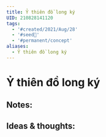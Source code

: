 ```yaml
---
title: Ỷ thiên đồ long ký
UID: 210828141120
tags:
  - '#created/2021/Aug/28'
  - '#seed🥜'
  - '#permanent/concept'
aliases:
  - Ỷ thiên đồ long ký
---
```

# Ỷ thiên đồ long ký

## Notes:


## Ideas & thoughts:
